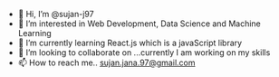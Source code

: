 - 👋 Hi, I’m @sujan-j97
- 👀 I’m interested in Web Development, Data Science and Machine Learning 
- 🌱 I’m currently learning React.js which is a javaScript library
- 💞️ I’m looking to collaborate on ...currently I am working on my skills
- 📫 How to reach me.. sujan.jana.97@gmail.com

<!---
sujan-j97/sujan-j97 is a ✨ special ✨ repository because its `README.md` (this file) appears on your GitHub profile.
You can click the Preview link to take a look at your changes.
--->
